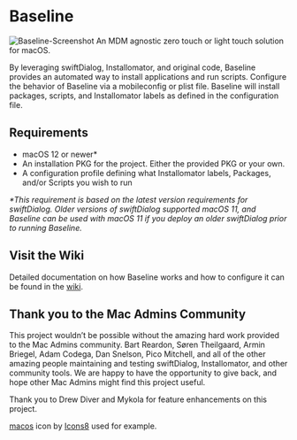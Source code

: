 # Baseline
![Baseline-Screenshot](https://github.com/SecondSonConsulting/Baseline/assets/106293503/8fd02b37-431c-48b9-9349-a171329d754b)
An MDM agnostic zero touch or light touch solution for macOS. 

By leveraging swiftDialog, Installomator, and original code, Baseline provides an automated way to install applications and run scripts. Configure the behavior of Baseline via a mobileconfig or plist file. Baseline will install packages, scripts, and Installomator labels as defined in the configuration file.

## Requirements
- macOS 12 or newer*
- An installation PKG for the project. Either the provided PKG or your own.
- A configuration profile defining what Installomator labels, Packages, and/or Scripts you wish to run

_*This requirement is based on the latest version requirements for swiftDialog. Older versions of swiftDialog supported macOS 11, and Baseline can be used with macOS 11 if you deploy an older swiftDialog prior to running Baseline._

## Visit the Wiki
Detailed documentation on how Baseline works and how to configure it can be found in the [wiki](https://github.com/SecondSonConsulting/Baseline/wiki).

## Thank you to the Mac Admins Community
This project wouldn’t be possible without the amazing hard work provided to the Mac Admins community. Bart Reardon, Søren Theilgaard, Armin Briegel, Adam Codega, Dan Snelson, Pico Mitchell, and all of the other amazing people maintaining and testing swiftDialog, Installomator, and other community tools.
We are happy to have the opportunity to give back, and hope other Mac Admins might find this project useful.

Thank you to Drew Diver and Mykola for feature enhancements on this project.

[macos](https://icons8.com/icon/80591/apple-logo) icon by [Icons8](https://icons8.com) used for example.
